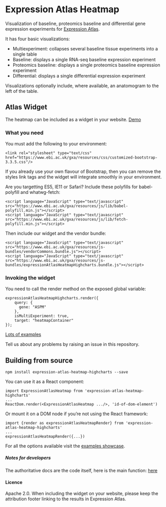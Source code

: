 # Expression Atlas Heatmap

Visualization of baseline, proteomics baseline and differential gene expression experiments for [Expression
Atlas](https://www.ebi.ac.uk/gxa).

It has four basic visualizations:
* Multiexperiment: collapses several baseline tissue experiments into a single table
* Baseline: displays a single RNA-seq baseline expression experiment
* Proteomics baseline: displays a single proteomics baseline expression experiment
* Differential: displays a single differential expression experiment

Visualizations optionally include, where available, an anatomogram to the left of the table.

## Atlas Widget

The heatmap can be included as a widget in your website.
[Demo](https://www.ebi.ac.uk/gxa/resources/test/widget/showcase/index.html)

### What you need
You must add the following to your environment:

```
<link rel="stylesheet" type="text/css"
href="https://www.ebi.ac.uk/gxa/resources/css/customized-bootstrap-3.3.5.css"/>
```

If you already use your own flavour of Bootstrap, then you
can remove the styles link tags and the widget will integrate smoothly
in your environment.

Are you targetting ES5, IE11 or Safari? Include these polyfills for babel-polyfill and whatwg-fetch:
```
<script language="JavaScript" type="text/javascript"
src="https://www.ebi.ac.uk/gxa/resources/js/lib/babel-polyfill.min.js"></script>
<script language="JavaScript" type="text/javascript"
src="https://www.ebi.ac.uk/gxa/resources/js/lib/fetch-polyfill.min.js"></script>
```

Then include our widget and the vendor bundle:
```
<script language="JavaScript" type="text/javascript"
src="https://www.ebi.ac.uk/gxa/resources/js-bundles/vendorCommons.bundle.js"></script>
<script language="JavaScript" type="text/javascript"
src="https://www.ebi.ac.uk/gxa/resources/js-bundles/expressionAtlasHeatmapHighcharts.bundle.js"></script>
```

### Invoking the widget

You need to call the render method on the exposed global variable:
```
expressionAtlasHeatmapHighcharts.render({
    query: {
      gene: "ASPM"
    },
    isMultiExperiment: true,
    target: "heatmapContainer"
});
```
[Lots of examples](https://www.ebi.ac.uk/gxa/resources/test/widget/showcase/index.html)

Tell us about any problems by raising an issue in this repository.

## Building from source
```
npm install expression-atlas-heatmap-highcharts --save
```
You can use it as a React component:
```
import ExpressionAtlasHeatmap from 'expression-atlas-heatmap-highcharts'
...
ReactDom.render(<ExpressionAtlasHeatmap .../>, 'id-of-dom-element')
```

Or mount it on a DOM node if you’re not using the React framework:
```
import {render as expressionAtlasHeatmapRender} from 'expression-atlas-heatmap-highcharts'
...
expressionAtlasHeatmapRender({...})
```

For all the options available visit the [examples showcase](http://www.ebi.ac.uk/gxa/resources/test/widget/showcase/index.html).

##### Notes for developers
The authoritative docs are the code itself, here is the main function: [here](https://github.com/gxa/atlas-heatmap/blob/master/src/Main.js)

#### Licence

Apache 2.0.
When including the widget on your website, please keep the attribution footer linking to the results in Expression Atlas.
